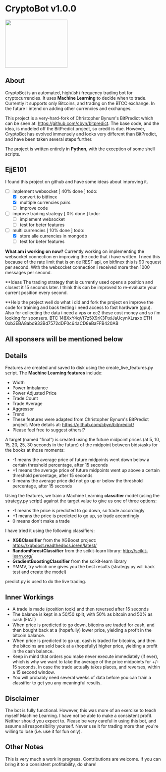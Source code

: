 # CryptoBot v1.0.0

<a href="#"><img src="images/bot.png"
alt="" width="201" height="155"/></a>

## About
CryptoBot is an automated, high(ish) frequency trading bot for cryptocurrencies. It uses **Machine Learning** to decide when to trade. Currently it supports only Bitcoins, and trading on the BTCC exchange. In the future I intend on adding other currencies and exchanges.  

This project is a very-hard-fork of Christopher Bynum's BitPredict which can be seen at: https://github.com/cbyn/bitpredict. The base code, and the idea, is modeled off the BitPredict project, so credit is due. However, CryptoBot has evolved immensely and looks very different than BitPredict, and have been taken several steps further.

The project is written entirely in **Python**, with the exception of some shell scripts.

## EjjE101
I found this project on github and have some ideas about improving it.
- [ ] implement websocket         [ 40% done ]
    todo:
    - [x] convert to bitfinex
    - [x] multiple currencies pairs
    - [ ] improve code
- [ ] improve trading strategy    [  0% done ]
    todo:
    - [ ] implement websocket
    - [ ] test for beter features
- [ ] multi currencies            [ 10% done ]
    todo:
    - [x] store alle currencies in mongodb
    - [ ] test for beter features

**What am i working on now?**
Currently working on implementing the websocket connection en improving the code that i have written. I need this because of the rate limit that is on de REST api, on bitfinex this is 90 request per second. With the websocket connection i received more then 1000 messages per second.

**Ideas
The trading strategy that is currently used opens a position and closest it 15 seconds later. I think this can be improved to re-evaluate your current position every second.

**Help the project
well do what i did and fork the project en improve the code
for training and back testing i need access to fast hardware (gpu). Also for collecting the data i need a vps or ec2 these cost money and so i'm looking for sponsers.
BTC 148XxY4qVf7z5X9rK3FtxiJaUcynXLraxb
ETH 0xb3EBA8abd933Bd7572dDF0c64aCD8eBaFFB420AB

All sponsers will be mentioned below
-


## Details
Features are created and saved to disk using the create_live_features.py script. The **Machine Learning features** include:
- Width
- Power Imbalance
- Power Adjusted Price
- Trade Count
- Trade Average
- Aggressor
- Trend
- These features were adapted from Christopher Bynum's BitPredict project. More details at: https://github.com/cbyn/bitpredict/
- Please feel free to suggest others!?

A target (named "final") is created using the future midpoint prices (at 5, 10, 15, 20, 25, 30 seconds in the future) of the midpoint between bids/asks for the books at those moments:
- -1 means the average price of future midpoints went down below a certain threshold percentage, after 15 seconds
- +1 means the average price of future midpoints went up above a certain threshold percentage, after 15 seconds
- 0 means the average price did not go up or below the threshold percentage, after 15 seconds

Using the features, we train a Machine Learning **classifier** model (using the strategy.py script) against the target value to give us one of three options:
- -1 means the price is predicted to go down, so trade accordingly
- +1 means the price is predicted to go up, so trade accordingly
- 0 means don't make a trade

I have tried it using the following classifiers:
- **XGBClassifier** from the XGBoost project: https://xgboost.readthedocs.io/en/latest/
- **RandomForestClassifier** from the scikit-learn library: http://scikit-learn.org/
- **GradientBoostingClassifier** from the scikit-learn library
- YMMV, try which one gives you the best results (strategy.py will back test and create the model)

predict.py is used to do the live trading.

## Inner Workings

- A trade is made (position took) and then reversed after 15 seconds
- The balance is kept in a 50/50 split, with 50% as bitcoin and 50% as cash (FIAT)
- When price is predicted to go down, bitcoins are traded for cash, and then bought back at a (hopefully) lower price, yielding a profit in the bitcoin balance.
- When price is predicted to go up, cash is traded for bitcoins, and then the bitcoins are sold back at a (hopefully) higher price, yielding a profit in the cash balance.
- Keep in mind that orders you make never execute immediately (if ever), which is why we want to take the average of the price midpoints for +/- 15 seconds. In case the trade actually takes places, and reverses, within a 15 second window.
- You will probably need several weeks of data before you can train a classifier to get you any meaningful results.

## Disclaimer
The bot is fully functional. However, this was more of an exercise to teach myself Machine Learning. I have not be able to make a consistent profit. Neither should you expect to. Please be very careful in using this bot, and assume all responsibility yourself. Never use it for trading more than you're willing to lose (i.e. use it for fun only).

## Other Notes
This is very much a work in progress. Contributions are welcome. If you can bring it to a consistent profitability, do share!
